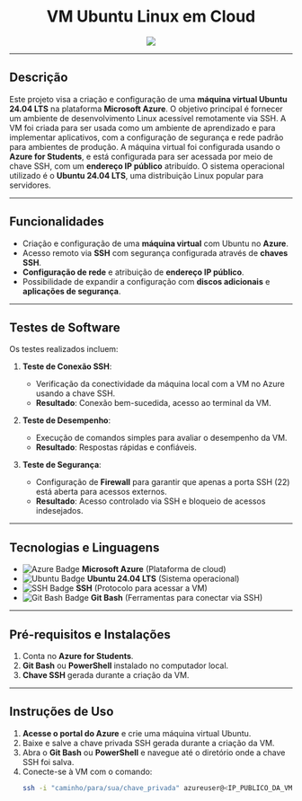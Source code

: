 
<h1 align="center"> VM Ubuntu Linux em Cloud </h1>
<p align="center">
  <a href="https://skillicons.dev">
    <img src="https://skillicons.dev/icons?i=azure" />
  </a>
</p>

---

## Descrição 
Este projeto visa a criação e configuração de uma **máquina virtual Ubuntu 24.04 LTS** na plataforma **Microsoft Azure**. O objetivo principal é fornecer um ambiente de desenvolvimento Linux acessível remotamente via SSH. A VM foi criada para ser usada como um ambiente de aprendizado e para implementar aplicativos, com a configuração de segurança e rede padrão para ambientes de produção.
A máquina virtual foi configurada usando o **Azure for Students**, e está configurada para ser acessada por meio de chave SSH, com um **endereço IP público** atribuído. O sistema operacional utilizado é o **Ubuntu 24.04 LTS**, uma distribuição Linux popular para servidores.

---

## Funcionalidades 
- Criação e configuração de uma **máquina virtual** com Ubuntu no **Azure**.
- Acesso remoto via **SSH** com segurança configurada através de **chaves SSH**.
- **Configuração de rede** e atribuição de **endereço IP público**.
- Possibilidade de expandir a configuração com **discos adicionais** e **aplicações de segurança**.

---

## Testes de Software
Os testes realizados incluem:
1. **Teste de Conexão SSH**:
   - Verificação da conectividade da máquina local com a VM no Azure usando a chave SSH.
   - **Resultado**: Conexão bem-sucedida, acesso ao terminal da VM.
   
2. **Teste de Desempenho**:
   - Execução de comandos simples para avaliar o desempenho da VM.
   - **Resultado**: Respostas rápidas e confiáveis.

3. **Teste de Segurança**:
   - Configuração de **Firewall** para garantir que apenas a porta SSH (22) está aberta para acessos externos.
   - **Resultado**: Acesso controlado via SSH e bloqueio de acessos indesejados.
---
 
## Tecnologias e Linguagens

- ![Azure Badge](https://img.shields.io/badge/Microsoft_Azure-555555?style=flat-square&logo=microsoft-azure)
  **Microsoft Azure** (Plataforma de cloud)
- ![Ubuntu Badge](https://img.shields.io/badge/Ubuntu-555555?style=flat-square&logo=ubuntu)
  **Ubuntu 24.04 LTS** (Sistema operacional)
- ![SSH Badge](https://img.shields.io/badge/SSH-555555?style=flat-square&logo=ssh)
  **SSH** (Protocolo para acessar a VM)
- ![Git Bash Badge](https://img.shields.io/badge/Git_Bash-555555?style=flat-square&logo=gitbash)
  **Git Bash** (Ferramentas para conectar via SSH)


---

## Pré-requisitos e Instalações
1. Conta no **Azure for Students**.
2. **Git Bash** ou **PowerShell** instalado no computador local.
3. **Chave SSH** gerada durante a criação da VM.

---

## Instruções de Uso
1. **Acesse o portal do Azure** e crie uma máquina virtual Ubuntu.
2. Baixe e salve a chave privada SSH gerada durante a criação da VM.
3. Abra o **Git Bash** ou **PowerShell** e navegue até o diretório onde a chave SSH foi salva.
4. Conecte-se à VM com o comando:
   ```bash
   ssh -i "caminho/para/sua/chave_privada" azureuser@<IP_PUBLICO_DA_VM>

